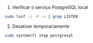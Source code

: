 1. Verificar o serviço PostgreSQL local

```bash
sudo lsof -i -P -n | grep LISTEN
```

2. Desativar temporariamente 

```bash
sudo systemctl stop postgresql
```